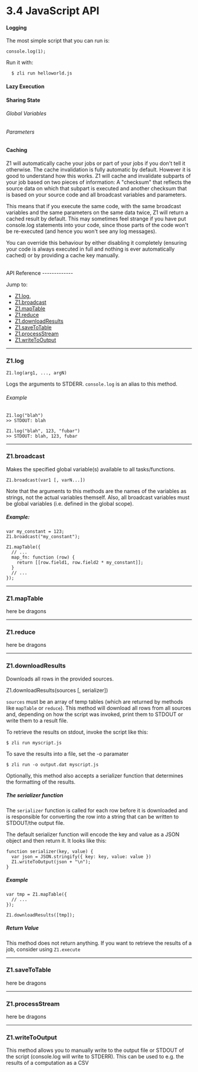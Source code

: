 3.4 JavaScript API
==================

#### Logging

The most simple script that you can run is:

    console.log(1);

Run it with:

      $ zli run helloworld.js

#### Lazy Execution 

#### Sharing State

###### Global Variables
###### Parameters


#### Caching

Z1 will automatically cache your jobs or part of your jobs if you don't tell
it otherwise. The cache invalidation is fully automatic by default. However
it is good to understand how this works. Z1 will cache and invalidate subparts
of your job based on two pieces of information: A "checksum" that reflects the
source data on which that subpart is executed and another checksum that is
based on your source code and all broadcast variables and parameters.

This means that if you execute the same code, with the same broadcast variables
and the same parameters on the same data twice, Z1 will return a cached result
by default. This may sometimes feel strange if you have put console.log statements
into your code, since those parts of the code won't be re-executed (and hence
you won't see any log messages).


You can override this behaviour by either disabling it completely (ensuring
your code is always executed in full and nothing is ever automatically cached)
or by providing a cache key manually.


<br />
API Reference
-------------

Jump to:
  - [Z1.log](#z1-log),
  - [Z1.broadcast](#z1-broadcast)
  - [Z1.mapTable](#z1-maptable)
  - [Z1.reduce](#z1-reduce)
  - [Z1.downloadResults](#z1-downloadresults)
  - [Z1.saveToTable](#z1-savetotable)
  - [Z1.processStream](#z1-processtream)
  - [Z1.writeToOutput](#z1-writetooutput)

---
### Z1.log

    Z1.log(arg1, ..., argN)

Logs the arguments to STDERR. `console.log` is an alias to this method.

###### Example

    Z1.log("blah")
    >> STDOUT: blah

    Z1.log("blah", 123, "fubar")
    >> STDOUT: blah, 123, fubar

---
### Z1.broadcast

Makes the specified global variable(s) available to all tasks/functions.

    Z1.broadcast(var1 [, varN...])

Note that the arguments to this methods are the names of the variables as
strings, not the actual variables themself. Also, all broadcast variables must
be global variables (i.e. defined in the global scope).

##### Example:

    var my_constant = 123;
    Z1.broadcast("my_constant");

    Z1.mapTable({
      // ...
      map_fn: function (row) {
        return [[row.field1, row.field2 * my_constant]];
      }
      // ...
    });

---
### Z1.mapTable

here be dragons

---
### Z1.reduce

here be dragons

---
### Z1.downloadResults

Downloads all rows in the provided sources.

  Z1.downloadResults(sources [, serializer])

`sources` must be an array of temp tables (which are returned by methods like
`mapTable` or `reduce`). This method will download all rows from all sources and,
depending on how the script was invoked, print them to STDOUT or write them to
a result file.

To retrieve the results on stdout, invoke the script like this:

    $ zli run myscript.js

To save the results into a file, set the -o paramater

    $ zli run -o output.dat myscript.js


Optionally, this method also accepts a serializer function that determines the
formatting of the results.

##### The serializer function

The `serializer` function is called for each row before it is downloaded and
is responsible for converting the row into a string that can be written to
STDOUT/the output file.

The default serializer function will encode the key and value as a JSON
object and then return it. It looks like this:

    function serializer(key, value) {
      var json = JSON.stringify({ key: key, value: value })
      Z1.writeToOutput(json + "\n");
    }

##### Example

    var tmp = Z1.mapTable({
      // ...
    });

    Z1.downloadResults([tmp]);

##### Return Value

This method does not return anything. If you want to retrieve the results of
a job, consider using `Z1.execute`

---
### Z1.saveToTable

here be dragons

---
### Z1.processStream

here be dragons

---
### Z1.writeToOutput

This method allows you to manually write to the output file or STDOUT of the
script (console.log will write to STDERR). This can be used to e.g. the
results of a computation as a CSV
